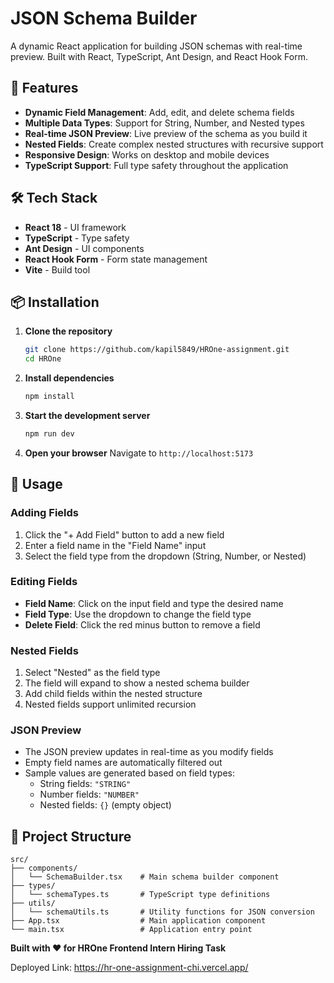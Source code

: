 # JSON Schema Builder

A dynamic React application for building JSON schemas with real-time preview. Built with React, TypeScript, Ant Design, and React Hook Form.

## 🚀 Features

- **Dynamic Field Management**: Add, edit, and delete schema fields
- **Multiple Data Types**: Support for String, Number, and Nested types
- **Real-time JSON Preview**: Live preview of the schema as you build it
- **Nested Fields**: Create complex nested structures with recursive support
- **Responsive Design**: Works on desktop and mobile devices
- **TypeScript Support**: Full type safety throughout the application

## 🛠️ Tech Stack

- **React 18** - UI framework
- **TypeScript** - Type safety
- **Ant Design** - UI components
- **React Hook Form** - Form state management
- **Vite** - Build tool

## 📦 Installation

1. **Clone the repository**
   ```bash
   git clone https://github.com/kapil5849/HROne-assignment.git
   cd HROne
   ```

2. **Install dependencies**
   ```bash
   npm install
   ```

3. **Start the development server**
   ```bash
   npm run dev
   ```

4. **Open your browser**
   Navigate to `http://localhost:5173`

## 🎯 Usage

### Adding Fields
1. Click the "+ Add Field" button to add a new field
2. Enter a field name in the "Field Name" input
3. Select the field type from the dropdown (String, Number, or Nested)

### Editing Fields
- **Field Name**: Click on the input field and type the desired name
- **Field Type**: Use the dropdown to change the field type
- **Delete Field**: Click the red minus button to remove a field

### Nested Fields
1. Select "Nested" as the field type
2. The field will expand to show a nested schema builder
3. Add child fields within the nested structure
4. Nested fields support unlimited recursion

### JSON Preview
- The JSON preview updates in real-time as you modify fields
- Empty field names are automatically filtered out
- Sample values are generated based on field types:
  - String fields: `"STRING"`
  - Number fields: `"NUMBER"`
  - Nested fields: `{}` (empty object)

## 📁 Project Structure

```
src/
├── components/
│   └── SchemaBuilder.tsx    # Main schema builder component
├── types/
│   └── schemaTypes.ts       # TypeScript type definitions
├── utils/
│   └── schemaUtils.ts       # Utility functions for JSON conversion
├── App.tsx                  # Main application component
└── main.tsx                 # Application entry point
```

**Built with ❤️ for HROne Frontend Intern Hiring Task**


Deployed Link: https://hr-one-assignment-chi.vercel.app/